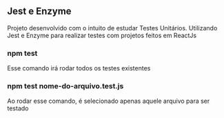 ## Jest e Enzyme
Projeto desenvolvido com o intuito de estudar Testes Unitários. Utilizando Jest e Enzyme para realizar testes com projetos feitos em ReactJs

### npm test
Esse comando irá rodar todos os testes existentes

### npm test nome-do-arquivo.test.js
Ao rodar esse comando, é selecionado apenas aquele arquivo para ser testado
